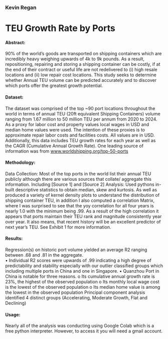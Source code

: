 ### Kevin Regan
# TEU Growth Rate by Ports


#### Abstract:
90% of the world’s goods are transported on shipping containers which are incredibly heavy weighing upwards of 4k to 9k pounds. As a result, repositioning, repairing and storing a shipping container can be costly, if at the end of their contract or useful life are not redelivered to (i) high resale locations and (ii) low repair cost locations. This study seeks to determine whether Annual TEU volume can be predicted accurately and to discover which ports offer the greatest growth potential. 

#### Dataset: 
The dataset was comprised of the top ~90 port locations throughout the world in terms of annual TEU (20ft equivalent Shipping Containers) volume ranging from 1.67 million to 50 million TEU per annum from 2020 to 2024. As a proxy for labor cost and property values local wages in USD and median home values were used. The intention of these proxies is to approximate repair labor costs and facilities costs. All values are in USD. Additionally, this data includes TEU growth rates for each year as well as the CAGR (Cumulative Annual Growth Rate). One leading source of information was from www.worldshipping.org/top-50-ports

#### Methodology:
Data Collection: Most of the top ports in the world list their annual TEU publicly although there are various sources that collate/ aggregate this information. Including [Source 1] and [Source 2]
Analysis: Used pythons in-built descriptive statistics to obtain median, skew and kurtosis. As well as produced a variety of kernel density plots to understand the distribution of shipping container TEU, in addition I also computed a correlation Matrix, where I was surprised to see that the yoy correlation for all four years is nearly 1.0 with the minimum being .99. As a result of the high correlation it appears that ports maintain their TEU rank and magnitude consistently year over year. It also means, that recent history will be an excellent predictor of next year’s TEU. See Exhibit 1 for more information.  

#### Results: 
Regression(s) on historic port volume yielded an average R2 ranging between .68 and .81 in the aggregate.  
•	Individual R2 scores were upwards of .99 indicating a high degree of predictability and stability especially with our outlier classified groups which including multiple ports in China and one in Singapore.
•	Quanzhou Port in China is notable for three reasons. 
o	Its cumulative annual growth rate is 23%, the highest of the observed population
o	Its monthly local wage cost is the lowest of the observed population
o	Its median home value is among the lowest in the observed population
Principal component analysis identified 4 distinct groups (Accelerating, Moderate Growth, Flat and Declining)

#### Usage:
Nearly all of the analysis was conducting using Google Colab which is a free python interpreter. However, to access it you will need a gmail account. 
